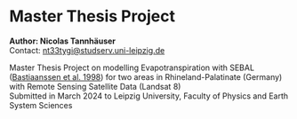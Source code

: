 # Master Thesis Project

**Author: Nicolas Tannhäuser** \
Contact: [nt33tygi@studserv.uni-leipzig.de](mailto:nt33tygi@studserv.uni-leipzig.de)

Master Thesis Project on modelling Evapotranspiration with SEBAL ([Bastiaanssen et al. 1998](https://www.sciencedirect.com/science/article/abs/pii/S0022169498002534)) for two areas in Rhineland-Palatinate (Germany) with Remote Sensing Satellite Data (Landsat 8) \
Submitted in March 2024 to Leipzig University, Faculty of Physics and Earth System Sciences



